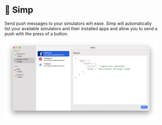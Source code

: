 # 🍥 Simp

Send push messages to your simulators wih ease. Simp will automatically list your available simulators and their installed apps and allow you to send a push with the press of a button.

<p align="center">
<img max-width="90%" alt="Screenshot of Simp app" src="Documentation/Resources/screenshot.png" />
</p>

